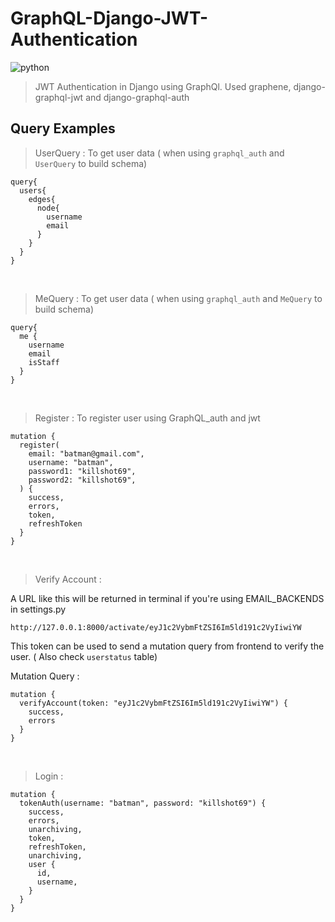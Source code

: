 # GraphQL-Django-JWT-Authentication

![python](https://img.shields.io/badge/python-3.6%20%7C%203.7%20%7C%203.8-blue) 
> JWT Authentication in Django using GraphQl. Used graphene, django-graphql-jwt and django-graphql-auth


## Query Examples

> UserQuery : To get user data ( when using `graphql_auth` and `UserQuery` to build schema)

```
query{
  users{
    edges{
      node{
        username
        email
      }
    }
  }
}
```
<br>

> MeQuery : To get user data ( when using `graphql_auth` and `MeQuery` to build schema)

```
query{
  me {
    username
    email
    isStaff
  }
}
```
<br>

>  Register : To register user using GraphQL_auth and jwt

```
mutation {
  register(
    email: "batman@gmail.com",
    username: "batman",
    password1: "killshot69",
    password2: "killshot69",
  ) {
    success,
    errors,
    token,
    refreshToken
  }
}
```
<br>

>  Verify Account :

A URL like this will be returned in terminal if you're using EMAIL_BACKENDS in settings.py

```
http://127.0.0.1:8000/activate/eyJ1c2VybmFtZSI6Im5ld191c2VyIiwiYW
```
This token can be used to send a mutation query from frontend to verify the user. 
( Also check `userstatus` table)

Mutation Query : 

```
mutation {
  verifyAccount(token: "eyJ1c2VybmFtZSI6Im5ld191c2VyIiwiYW") {
    success,
    errors
  }
}
```

<br>

> Login : 

```
mutation {
  tokenAuth(username: "batman", password: "killshot69") {
    success,
    errors,
    unarchiving,
    token,
    refreshToken,
    unarchiving,
    user {
      id,
      username,
    }
  }
}
```